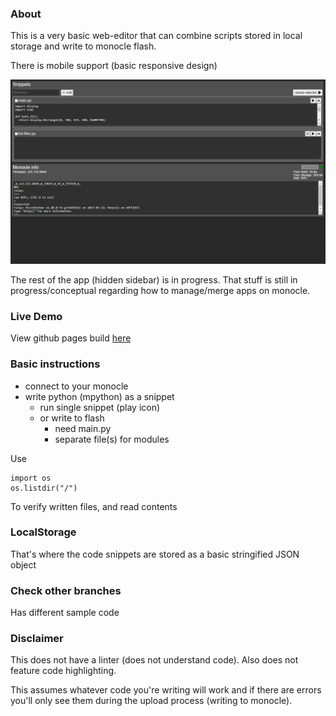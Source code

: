 ### About

This is a very basic web-editor that can combine scripts stored in local storage and write to monocle flash.

There is mobile support (basic responsive design)

<img src="./current-ui.JPG"/>

The rest of the app (hidden sidebar) is in progress. That stuff is still in progress/conceptual regarding how to manage/merge apps on monocle.

### Live Demo

View github pages build <a href="https://jdc-cunningham.github.io/bl-monocle-reactjs-pwa/">here</a>

### Basic instructions

- connect to your monocle
- write python (mpython) as a snippet
  - run single snippet (play icon)
  - or write to flash
    - need main.py
    - separate file(s) for modules

Use

```
import os
os.listdir("/")
```

To verify written files, and read contents

### LocalStorage

That's where the code snippets are stored as a basic stringified JSON object

### Check other branches

Has different sample code

### Disclaimer

This does not have a linter (does not understand code). Also does not feature code highlighting.

This assumes whatever code you're writing will work and if there are errors you'll only see them during the upload process (writing to monocle).
